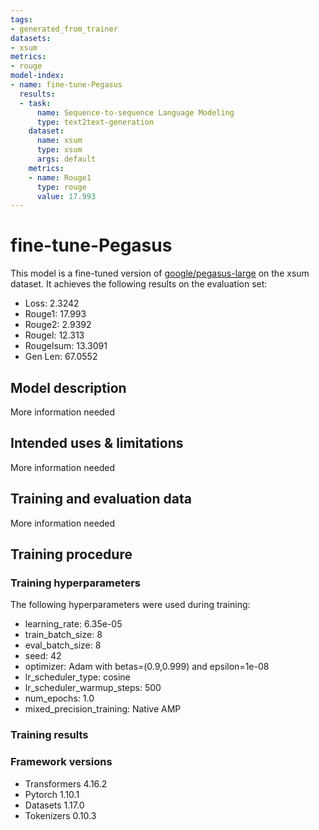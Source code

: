 ```yaml
---
tags:
- generated_from_trainer
datasets:
- xsum
metrics:
- rouge
model-index:
- name: fine-tune-Pegasus
  results:
  - task:
      name: Sequence-to-sequence Language Modeling
      type: text2text-generation
    dataset:
      name: xsum
      type: xsum
      args: default
    metrics:
    - name: Rouge1
      type: rouge
      value: 17.993
---
```


<!-- This model card has been generated automatically according to the information the Trainer had access to. You
should probably proofread and complete it, then remove this comment. -->

# fine-tune-Pegasus

This model is a fine-tuned version of [google/pegasus-large](https://huggingface.co/google/pegasus-large) on the xsum dataset.
It achieves the following results on the evaluation set:
- Loss: 2.3242
- Rouge1: 17.993
- Rouge2: 2.9392
- Rougel: 12.313
- Rougelsum: 13.3091
- Gen Len: 67.0552

## Model description

More information needed

## Intended uses & limitations

More information needed

## Training and evaluation data

More information needed

## Training procedure

### Training hyperparameters

The following hyperparameters were used during training:
- learning_rate: 6.35e-05
- train_batch_size: 8
- eval_batch_size: 8
- seed: 42
- optimizer: Adam with betas=(0.9,0.999) and epsilon=1e-08
- lr_scheduler_type: cosine
- lr_scheduler_warmup_steps: 500
- num_epochs: 1.0
- mixed_precision_training: Native AMP

### Training results



### Framework versions

- Transformers 4.16.2
- Pytorch 1.10.1
- Datasets 1.17.0
- Tokenizers 0.10.3
